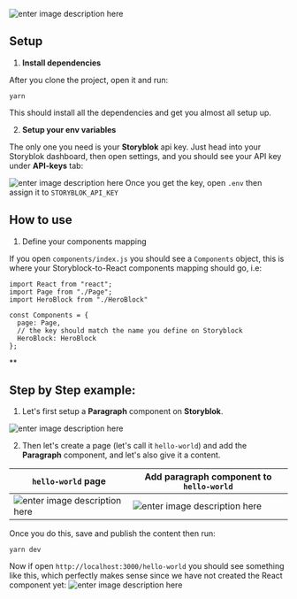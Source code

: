 ![enter image description here](https://i.ibb.co/KLgy51j/Screenshot-2021-05-15-at-01-34-22.png)

## **Setup**

1.  **Install dependencies**

After you clone the project, open it and run:

    yarn

This should install all the dependencies and get you almost all setup up.

2.  **Setup your env variables**

The only one you need is your **Storyblok** api key.
Just head into your Storyblok dashboard, then open settings, and you should see your API key under **API-keys** tab:

![enter image description here](https://i.ibb.co/hcWkYYB/Screenshot-2021-05-15-at-00-14-23.png)
Once you get the key, open `.env` then assign it to `STORYBLOK_API_KEY`

## How to use

1.  Define your components mapping

If you open `components/index.js` you should see a `Components` object, this is where your Storyblock-to-React components mapping should go, i.e:

    import React from "react";
    import Page from "./Page";
    import HeroBlock from "./HeroBlock"

    const Components = {
      page: Page,
      // the key should match the name you define on Storyblock
      HeroBlock: HeroBlock
    };

\*\*

## Step by Step example:

1.  Let's first setup a **Paragraph** component on **Storyblok**.

![enter image description here](https://i.ibb.co/bdK48S9/Screenshot-2021-05-15-at-03-42-44.png)

2.  Then let's create a page (let's call it `hello-world`) and add the **Paragraph** component, and let's also give it a content.

| `hello-world` page                                                                              | Add paragraph component to `hello-world`                                                        |
| ----------------------------------------------------------------------------------------------- | ----------------------------------------------------------------------------------------------- |
| ![enter image description here](https://i.ibb.co/VTYvyQ8/Screenshot-2021-05-15-at-03-54-37.png) | ![enter image description here](https://i.ibb.co/KrXgDP6/Screenshot-2021-05-15-at-03-59-31.png) |

Once you do this, save and publish the content then run:

    yarn dev

Now if open `http://localhost:3000/hello-world` you should see something like this, which perfectly makes sense since we have not created the React component yet:
![enter image description here](https://i.ibb.co/T28q0nB/Screenshot-2021-05-15-at-04-05-44.png)
